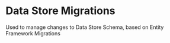 ﻿# Data Store Migrations
Used to manage changes to Data Store Schema, based on Entity Framework Migrations